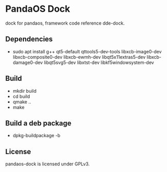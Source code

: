 # PandaOS Dock

dock for pandaos, framework code reference dde-dock.

## Dependencies

* sudo apt install g++ qt5-default qttools5-dev-tools libxcb-image0-dev libxcb-composite0-dev libxcb-ewmh-dev libqt5x11extras5-dev libxcb-damage0-dev libqt5svg5-dev libxtst-dev libkf5windowsystem-dev

## Build

* mkdir build
* cd build
* qmake ..
* make

## Build a deb package

* dpkg-buildpackage -b

## License

pandaos-dock is licensed under GPLv3.
